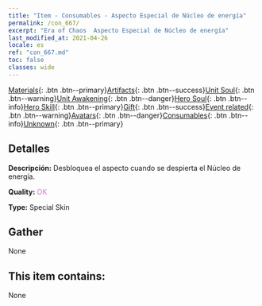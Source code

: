 ```yaml
---
title: "Item - Consumables - Aspecto Especial de Núcleo de energía"
permalink: /con_667/
excerpt: "Era of Chaos  Aspecto Especial de Núcleo de energía"
last_modified_at: 2021-04-26
locale: es
ref: "con_667.md"
toc: false
classes: wide
---
```

 [Materials](/ItemsES/){: .btn .btn--primary}[Artifacts](/ItemsES/Artifacts/){: .btn .btn--success}[Unit Soul](/ItemsES/UnitSoul/){: .btn .btn--warning}[Unit Awakening](/ItemsES/UnitAwakening/){: .btn .btn--danger}[Hero Soul](/ItemsES/HeroSoul/){: .btn .btn--info}[Hero Skill](/ItemsES/HeroSkill/){: .btn .btn--primary}[Gift](/ItemsES/Gift/){: .btn .btn--success}[Event related](/ItemsES/Events/){: .btn .btn--warning}[Avatars](/ItemsES/Avatars/){: .btn .btn--danger}[Consumables](/ItemsES/Consumables/){: .btn .btn--info}[Unknown](/ItemsES/Unknown/){: .btn .btn--primary}

## Detalles
 **Descripción:** Desbloquea el aspecto cuando se despierta el Núcleo de energía.

 **Quality:** <span style="color: #DA70D6">OK</span>

 **Type:** Special Skin

## Gather

  None

## This item contains:

  None

